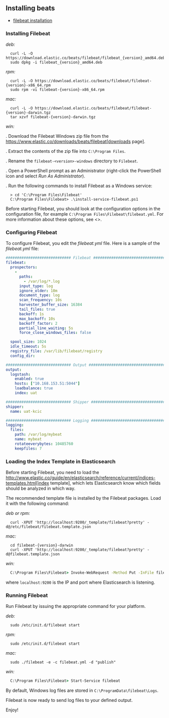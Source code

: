 ## Installing beats

* [filebeat installation](https://www.elastic.co/guide/en/beats/filebeat/current/index.html)


### Installing Filebeat


*deb:*

```shell
  curl -L -O https://download.elastic.co/beats/filebeat/filebeat_{version}_amd64.deb
  sudo dpkg -i filebeat_{version}_amd64.deb
```

*rpm:*

```shell
  curl -L -O https://download.elastic.co/beats/filebeat/filebeat-{version}-x86_64.rpm
  sudo rpm -vi filebeat-{version}-x86_64.rpm
```


*mac:*

```shell
  curl -L -O https://download.elastic.co/beats/filebeat/filebeat-{version}-darwin.tgz
  tar xzvf filebeat-{version}-darwin.tgz
```

*win:*

. Download the Filebeat Windows zip file from the
https://www.elastic.co/downloads/beats/filebeat[downloads page].

. Extract the contents of the zip file into `C:\Program Files`.

. Rename the `filebeat-<version>-windows` directory to `Filebeat`.

. Open a PowerShell prompt as an Administrator (right-click the PowerShell icon and select *Run As Administrator*).

. Run the following commands to install Filebeat as a Windows service:

```
  > cd 'C:\Program Files\Filebeat'
  C:\Program Files\Filebeat> .\install-service-filebeat.ps1
```

Before starting Filebeat, you should look at the configuration options in the configuration
file, for example `C:\Program Files\Filebeat\filebeat.yml`. For more information about these options,
see <<filebeat-configuration-details>>.

### Configuring Filebeat

To configure Filebeat, you edit the _filebeat.yml_ file. Here is a sample of
the _filebeat.yml_ file:

```yaml
############################# Filebeat ######################################
filebeat:
  prospectors:
    -
      paths:
        - /var/log/*.log
      input_type: log
      ignore_older: 10m
      document_type: log
      scan_frequency: 10s
      harvester_buffer_size: 16384
      tail_files: true
      backoff: 1s
      max_backoff: 10s
      backoff_factor: 2
      partial_line_waiting: 5s
      force_close_windows_files: false

  spool_size: 1024
  idle_timeout: 5s
  registry_file: /var/lib/filebeat/registry
  config_dir:

############################# Output ##########################################
output:
  logstash:
    enabled: true
    hosts: ["10.168.153.51:5044"]
    loadbalance: true
    index: uat

############################# Shipper #########################################
shipper:
  name: uat-kcic

############################# Logging #########################################
logging:
  files:
    path: /var/log/mybeat
    name: mybeat
    rotateeverybytes: 10485760
    keepfiles: 7
```

### Loading the Index Template in Elasticsearch

Before starting Filebeat, you need to load the
http://www.elastic.co/guide/en/elasticsearch/reference/current/indices-templates.html[index
template], which lets Elasticsearch know which fields should be analyzed
in which way.

The recommended template file is installed by the Filebeat packages. Load it with the
following command:

*deb or rpm:*

```
  curl -XPUT 'http://localhost:9200/_template/filebeat?pretty' -d@/etc/filebeat/filebeat.template.json
```

*mac:*

```shell
  cd filebeat-{version}-darwin
  curl -XPUT 'http://localhost:9200/_template/filebeat?pretty' -d@filebeat.template.json
```

*win:*

```bat
  C:\Program Files\Filebeat> Invoke-WebRequest -Method Put -InFile filebeat.template.json -Uri http://localhost:9200/_template/filebeat?pretty
```

where `localhost:9200` is the IP and port where Elasticsearch is listening.


### Running Filebeat

Run Filebeat by issuing the appropriate command for your platform.

*deb:*

```shell
  sudo /etc/init.d/filebeat start
```

*rpm:*

```shell
  sudo /etc/init.d/filebeat start
```

*mac:*

```shell
  sudo ./filebeat -e -c filebeat.yml -d "publish"
```

*win:*

```bat
  C:\Program Files\Filebeat> Start-Service filebeat
```
By default, Windows log files are stored in `C:\ProgramData\filebeat\Logs`.

Filebeat is now ready to send log files to your defined output.

Enjoy!
